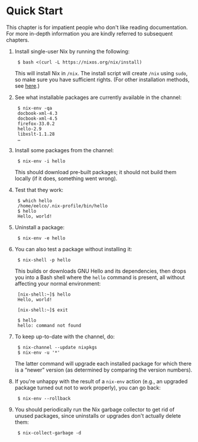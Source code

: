 # Quick Start

This chapter is for impatient people who don't like reading
documentation.  For more in-depth information you are kindly referred
to subsequent chapters.

1. Install single-user Nix by running the following:

        $ bash <(curl -L https://nixos.org/nix/install)

   This will install Nix in `/nix`. The install script will create
   `/nix` using `sudo`, so make sure you have sufficient rights.  (For
   other installation methods, see
   [here](installation/installation.md).)

1. See what installable packages are currently available in the
   channel:

        $ nix-env -qa
        docbook-xml-4.3
        docbook-xml-4.5
        firefox-33.0.2
        hello-2.9
        libxslt-1.1.28
        …

1. Install some packages from the channel:

        $ nix-env -i hello

   This should download pre-built packages; it should not build them
   locally (if it does, something went wrong).

1. Test that they work:

        $ which hello
        /home/eelco/.nix-profile/bin/hello
        $ hello
        Hello, world!

1. Uninstall a package:

        $ nix-env -e hello

1. You can also test a package without installing it:

        $ nix-shell -p hello

   This builds or downloads GNU Hello and its dependencies, then drops
   you into a Bash shell where the `hello` command is present, all
   without affecting your normal environment:

        [nix-shell:~]$ hello
        Hello, world!

        [nix-shell:~]$ exit

        $ hello
        hello: command not found

1. To keep up-to-date with the channel, do:

        $ nix-channel --update nixpkgs
        $ nix-env -u '*'

   The latter command will upgrade each installed package for which
   there is a “newer” version (as determined by comparing the version
   numbers).

1. If you're unhappy with the result of a `nix-env` action (e.g., an
   upgraded package turned out not to work properly), you can go back:

        $ nix-env --rollback

1. You should periodically run the Nix garbage collector to get rid of
   unused packages, since uninstalls or upgrades don't actually delete
   them:

        $ nix-collect-garbage -d

